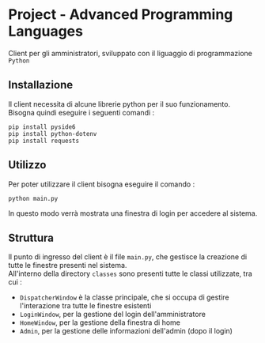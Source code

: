 # Project - Advanced Programming Languages
Client per gli amministratori, sviluppato con il liguaggio di programmazione `Python`

## Installazione
Il client necessita di alcune librerie python per il suo funzionamento.<br>
Bisogna quindi eseguire i seguenti comandi :
```
pip install pyside6
pip install python-dotenv
pip install requests
```

## Utilizzo
Per poter utilizzare il client bisogna eseguire il comando :
```
python main.py
```

In questo modo verrà mostrata una finestra di login per accedere al sistema.

## Struttura
Il punto di ingresso del client è il file `main.py`, che gestisce la creazione di tutte le finestre presenti nel sistema.<br>
All'interno della directory `classes` sono presenti tutte le classi utilizzate, tra cui :
-	`DispatcherWindow` è la classe principale, che si occupa di gestire l'interazione tra tutte le finestre esistenti
-	`LoginWindow`, per la gestione del login dell'amministratore
-	`HomeWindow`, per la gestione della finestra di home
-	`Admin`, per la gestione delle informazioni dell'admin (dopo il login)
